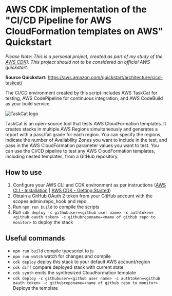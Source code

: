 # AWS CDK implementation of the "CI/CD Pipeline for AWS CloudFormation templates on AWS" Quickstart
*Please Note: This is a personal project, created as part of my study of the [AWS CDK](https://awslabs.github.io/aws-cdk/)).  This project should not to be considered an official AWS quickstart.*

**Source Quickstart:** https://aws.amazon.com/quickstart/architecture/cicd-taskcat/

The CI/CD environment created by this script includes AWS TaskCat for testing, AWS CodePipeline for continuous integration, and AWS CodeBuild as your build service.

![TaskCat logo](https://raw.githubusercontent.com/aws-quickstart/taskcat/master/assets/docs/images/logo.png)

TaskCat is an open-source tool that tests AWS CloudFormation templates. It creates stacks in multiple AWS Regions simultaneously and generates a report with a pass/fail grade for each region. You can specify the regions, indicate the number of Availability Zones you want to include in the test, and pass in the AWS CloudFormation parameter values you want to test. You can use the CI/CD pipeline to test any AWS CloudFormation templates, including nested templates, from a GitHub repository.

## How to use

1. Configure your AWS CLI and CDK environment as per instructions ([AWS CLI - Installation](https://docs.aws.amazon.com/cli/latest/userguide/installing.html) | [AWS CDK - Getting Started](https://awslabs.github.io/aws-cdk/getting-started.html))
2. Obtain a GitHub OAuth 2 token from your GitHub account with the scopes admin:repo_hook and repo.
3. Run `npm run build` to compile the scripts
4. Run `cdk deploy -c githubuser=<github user name> -c authtoken=<github oauth token> -c githubreponame=<name of github repo to monitor>` to deploy the stack


## Useful commands

 * `npm run build`   compile typescript to js
 * `npm run watch`   watch for changes and compile
 * `cdk deploy`      deploy this stack to your default AWS account/region
 * `cdk diff`        compare deployed stack with current state
 * `cdk synth`       emits the synthesized CloudFormation template
 * `cdk deploy -c githubuser=<github user name> -c authtoken=<github oauth token> -c githubreponame=<name of github repo to monitor>`   Deploys the template
